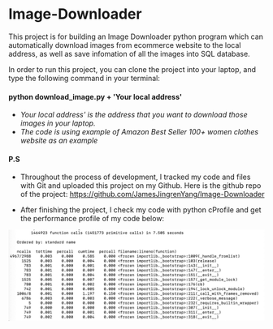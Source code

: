 # Image-Downloader
This project is for building an Image Downloader python program which can automatically download images from ecommerce website to the local address, as well as save infomation of all the images into SQL database.

In order to run this project, you can clone the project into your laptop, and type the following command in your terminal:

#### python download_image.py + 'Your local address'

* *Your local address' is the address that you want to download those images in your laptop.*
* *The code is using example of Amazon Best Seller 100+ women clothes website as an example*

#### P.S
* Throughout the process of development, I tracked my code and files with Git and uploaded this project on my Github. Here is the github repo of the project: https://github.com/JamesJingrenYang/Image-Downloader

* After finishing the project, I check my code with python cProfile and get the performance profile of my code below:

![Image text](https://github.com/JamesJingrenYang/Image-Downloader/blob/main/WechatIMG536.jpeg)



